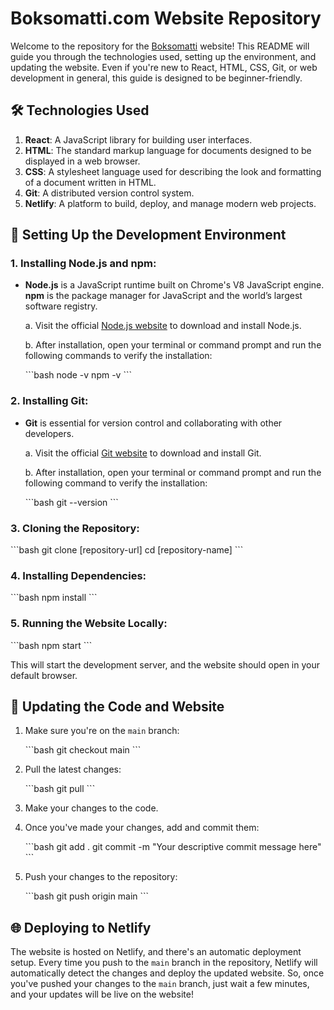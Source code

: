 # Boksomatti.com Website Repository

Welcome to the repository for the [Boksomatti]((https://boksomatti.com)) website! This README will guide you through the technologies used, setting up the environment, and updating the website. Even if you're new to React, HTML, CSS, Git, or web development in general, this guide is designed to be beginner-friendly.

## 🛠 Technologies Used

1. **React**: A JavaScript library for building user interfaces.
2. **HTML**: The standard markup language for documents designed to be displayed in a web browser.
3. **CSS**: A stylesheet language used for describing the look and formatting of a document written in HTML.
4. **Git**: A distributed version control system.
5. **Netlify**: A platform to build, deploy, and manage modern web projects.

## 🚀 Setting Up the Development Environment

### 1. Installing Node.js and npm:

- **Node.js** is a JavaScript runtime built on Chrome's V8 JavaScript engine. **npm** is the package manager for JavaScript and the world’s largest software registry.
  
  a. Visit the official [Node.js website](https://nodejs.org/) to download and install Node.js.
  
  b. After installation, open your terminal or command prompt and run the following commands to verify the installation:
  
  \```bash
  node -v
  npm -v
  \```

### 2. Installing Git:

- **Git** is essential for version control and collaborating with other developers.

  a. Visit the official [Git website](https://git-scm.com/) to download and install Git.
  
  b. After installation, open your terminal or command prompt and run the following command to verify the installation:
  
  \```bash
  git --version
  \```

### 3. Cloning the Repository:

  \```bash
  git clone [repository-url]
  cd [repository-name]
  \```

### 4. Installing Dependencies:

  \```bash
  npm install
  \```

### 5. Running the Website Locally:

  \```bash
  npm start
  \```

  This will start the development server, and the website should open in your default browser.

## 🔄 Updating the Code and Website

1. Make sure you're on the `main` branch:

   \```bash
   git checkout main
   \```

2. Pull the latest changes:

   \```bash
   git pull
   \```

3. Make your changes to the code.

4. Once you've made your changes, add and commit them:

   \```bash
   git add .
   git commit -m "Your descriptive commit message here"
   \```

5. Push your changes to the repository:

   \```bash
   git push origin main
   \```

## 🌐 Deploying to Netlify

The website is hosted on Netlify, and there's an automatic deployment setup. Every time you push to the `main` branch in the repository, Netlify will automatically detect the changes and deploy the updated website. So, once you've pushed your changes to the `main` branch, just wait a few minutes, and your updates will be live on the website!


